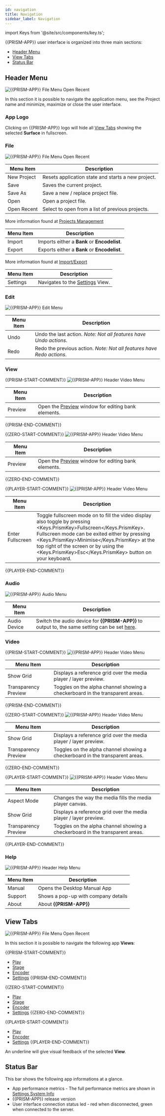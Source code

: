 ```yaml
---
id: navigation
title: Navigation
sidebar_label: Navigation
---
```


import Keys from '@site/src/components/key.ts';

{{PRISM-APP}} user interface is organized into three main sections:

- [Header Menu](./navigation#header-menu)
- [View Tabs](./navigation#view-tabs)
- [Status Bar](./navigation#status-bar)

## Header Menu
![{{PRISM-APP}} File Menu Open Recent](/prismdocs/images/navigation/{{PRISM-APP-LOWER}}-header-menu.png)

In this section it is possible to navigate the application menu, see the Project name and minimize, maximize or close the user interface.

### App Logo
Clicking on {{PRISM-APP}} logo will hide all [View Tabs](./navigation#view-tabs) showing the selected **Surface** in fullscreen.

### File

![{{PRISM-APP}} File Menu Open Recent](/prismdocs/images/navigation/header-file-recent.png)

|  Menu Item  |   Description   |
|-------------|-----------------|
| New Project |  Resets application state and starts a new project. |
| Save   | Saves the current project. |
| Save As | Save a new / replace project file. |
| Open | Open a project file. |
| Open Recent | Select to open from a list of previous projects. |

More information found at [Projects Management](../quick-start/projects-management) 

|  Menu Item  |   Description   |
|-------------|-----------------|
| Import |  Imports either a **Bank** or **Encodelist**. |
| Export   | Exports either a **Bank** or **Encodelist**. |

More information found at [Import/Export](../quick-start/import-export)

|  Menu Item  |   Description   |
|-------------|-----------------|
| Settings |  Navigates to the [Settings](../settings) View.|

### Edit

![{{PRISM-APP}} Edit Menu](/prismdocs/images/navigation/header-edit.png)

|  Menu Item  |   Description   |
|-------------|-----------------|
|    Undo     |  Undo the last action. *Note: Not all features have Undo actions*. |
|    Redo   |  Redo the previous action. *Note: Not all features have Redo actions*. |

### View

{{PRISM-START-COMMENT}}
![{{PRISM-APP}} Header Video Menu](/prismdocs/images/navigation/zero-prism-header-view.png)

|  Menu Item  |   Description   |
|-------------|-----------------|
| Preview | Open the [Preview](../play/banks#preview) window for editing bank elements.|
{{PRISM-END-COMMENT}}

{{ZERO-START-COMMENT}}
![{{PRISM-APP}} Header Video Menu](/prismdocs/images/navigation/zero-prism-header-view.png)

|  Menu Item  |   Description   |
|-------------|-----------------|
| Preview | Open the [Preview](../preview) window for editing bank elements.|
{{ZERO-END-COMMENT}}

{{PLAYER-START-COMMENT}}
![{{PRISM-APP}} Header Video Menu](/prismdocs/images/navigation/player-header-view.png)

|  Menu Item  |   Description   |
|-------------|-----------------|
| Enter Fullscreen  | Toggle fullscreen mode on to fill the video display also toggle by pressing <Keys.PrismKey>Fullscreen</Keys.PrismKey>. Fullscreen mode can be exited either by pressing <Keys.PrismKey>Minimise</Keys.PrismKey> at the top right of the screen or by using the <Keys.PrismKey>Esc</Keys.PrismKey> button on your keyboard.|
{{PLAYER-END-COMMENT}}

### Audio

![{{PRISM-APP}} Audio Menu](/prismdocs/images/navigation/header-audio.png)

|  Menu Item   |   Description   |
|--------------|-----------------|
| Audio Device | Switch the audio device for **{{PRISM-APP}}** to output to, the same setting can be set [here](../settings/settings-general#audio). |

### Video

{{PRISM-START-COMMENT}}
![{{PRISM-APP}} Header Video Menu](/prismdocs/images/navigation/zero-prism-header-video.png)

|  Menu Item  |   Description   |
|-------------|-----------------|
| Show Grid   |   Displays a reference grid over the media player / layer preview. |
| Transparency Preview |  Toggles on the alpha channel showing a checkerboard in the transparent areas. |
{{PRISM-END-COMMENT}}

{{ZERO-START-COMMENT}}
![{{PRISM-APP}} Header Video Menu](/prismdocs/images/navigation/zero-prism-header-video.png)

|  Menu Item  |   Description   |
|-------------|-----------------|
| Show Grid   |   Displays a reference grid over the media player / layer preview. |
| Transparency Preview |  Toggles on the alpha channel showing a checkerboard in the transparent areas. |
{{ZERO-END-COMMENT}}

{{PLAYER-START-COMMENT}}
![{{PRISM-APP}} Header Video Menu](/prismdocs/images/navigation/player-header-video.png)

|  Menu Item  |   Description   |
|-------------|-----------------|
| Aspect Mode |  Changes the way the media fills the media player canvas. |
| Show Grid   | Displays a reference grid over the media player / layer preview. |
| Transparency Preview | Toggles on the alpha channel showing a checkerboard in the transparent areas. |
{{PLAYER-END-COMMENT}}

### Help

![{{PRISM-APP}} Header Help Menu](/prismdocs/images/navigation/header-help.png)

| Menu Item | Description |
|-----------|-------------|
| Manual  | Opens the Desktop Manual App |
| Support | Shows a pop-up with company details |
| About   | About **{{PRISM-APP}}**

## View Tabs
![{{PRISM-APP}} File Menu Open Recent](/prismdocs/images/navigation/view-tabs.png)

In this section it is possible to navigate the following app **Views**:

{{PRISM-START-COMMENT}}
- [Play](../play)
- [Stage](../stage)
- [Encoder](../encoder)
- [Settings](../settings)
{{PRISM-END-COMMENT}}

{{ZERO-START-COMMENT}}
- [Play](../play)
- [Stage](../stage)
- [Encoder](../encoder)
- [Settings](../settings)
{{ZERO-END-COMMENT}}

{{PLAYER-START-COMMENT}}
- [Play](../play)
- [Encoder](../encoder)
- [Settings](../settings)
{{PLAYER-END-COMMENT}}

An underline will give visual feedback of the selected **View**.

## Status Bar

This bar shows the following app informations at a glance.

<!-- Add Screenshots -->
<!-- ![{{PRISM-APP}} Status Bar Left](/prismdocs/images/navigation/status-bar-left.png) -->

- App performance metrics - The full performance metrics are shown in [Settings System Info](../settings/settings-system-info)
- {{PRISM-APP}} release version
- User interface connection status led - red when disconnected, green when connected to the server.